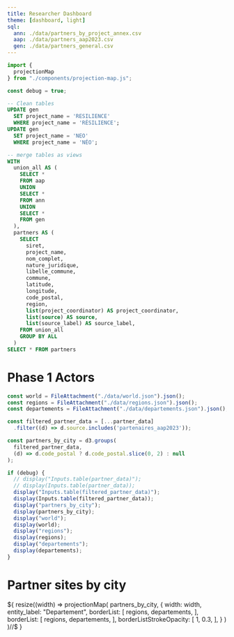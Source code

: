 ```yaml
---
title: Researcher Dashboard
theme: [dashboard, light]
sql:
  ann: ./data/partners_by_project_annex.csv
  aap: ./data/partners_aap2023.csv
  gen: ./data/partners_general.csv
---
```


```js
import {
  projectionMap
} from "./components/projection-map.js";

const debug = true;
```

```sql id=partner_data
-- Clean tables
UPDATE gen
  SET project_name = 'RESILIENCE'
  WHERE project_name = 'RÉSILIENCE';
UPDATE gen
  SET project_name = 'NEO'
  WHERE project_name = 'NÉO';

-- merge tables as views
WITH
  union_all AS (
    SELECT *
    FROM aap
    UNION
    SELECT *
    FROM ann
    UNION
    SELECT *
    FROM gen
  ),
  partners AS (
    SELECT
      siret,
      project_name,
      nom_complet,
      nature_juridique,
      libelle_commune,
      commune,
      latitude,
      longitude,
      code_postal,
      region,
      list(project_coordinator) AS project_coordinator,
      list(source) AS source,
      list(source_label) AS source_label,
    FROM union_all
    GROUP BY ALL
  )
SELECT * FROM partners
```

# Phase 1 Actors

```js
const world = FileAttachment("./data/world.json").json();
const regions = FileAttachment("./data/regions.json").json();
const departements = FileAttachment("./data/departements.json").json();
```

```js
const filtered_partner_data = [...partner_data]
  .filter((d) => d.source.includes('partenaires_aap2023'));

const partners_by_city = d3.groups(
  filtered_partner_data,
  (d) => d.code_postal ? d.code_postal.slice(0, 2) : null
);
```

```js
if (debug) {
  // display("Inputs.table(partner_data)");
  // display(Inputs.table(partner_data));
  display("Inputs.table(filtered_partner_data)");
  display(Inputs.table(filtered_partner_data));
  display("partners_by_city");
  display(partners_by_city);
  display("world");
  display(world);
  display("regions");
  display(regions);
  display("departements");
  display(departements);
}
```

<div class="grid grid-cols">
  <div class="card">
    <h1>Partner sites by city</h1>
    <div>
      ${
        resize((width) => 
          projectionMap(
            partners_by_city,
            {
              width: width,
              entity_label: "Departement",
              borderList: [
                regions,
                departements,
              ],
              borderList: [
                regions,
                departements,
              ],
              borderListStrokeOpacity: [
                1,
                0.3,
              ],
            }
          )
        )//$
      }
    </div>
  </div>
  <!-- <div class="card grid-colspan-4 grid-rowspan-3">
    <h2>Researcher Knowledge Graph</h2>
    <div style="padding-bottom: 5px;">${researcher_triples_predicate_select_input}</div>
    <div style="overflow: auto;">${researcher_force_graph}</div>
  </div> -->
</div>
